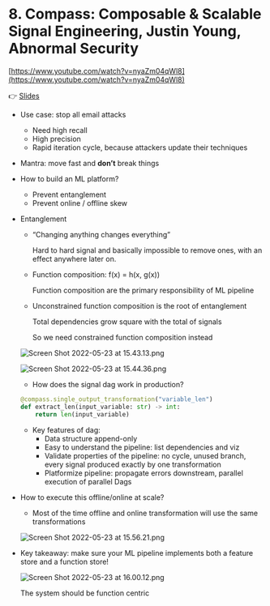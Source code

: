 # 8. Compass: Composable & Scalable Signal Engineering, Justin Young, Abnormal Security

[https://www.youtube.com/watch?v=nyaZm04qWl8](https://www.youtube.com/watch?v=nyaZm04qWl8)

👉 [Slides](https://www.dropbox.com/s/2wvn0k07uyt7o2j/Compass)

- Use case: stop all email attacks
    - Need high recall
    - High precision
    - Rapid iteration cycle, because attackers update their techniques
- Mantra: move fast and **don’t** break things
- How to build an ML platform?
    - Prevent entanglement
    - Prevent online / offline skew
- Entanglement
    - “Changing anything changes everything”
        
        Hard to hard signal and basically impossible to remove ones, with an effect anywhere later on.
        
    - Function composition: f(x) = h(x, g(x))
        
        Function composition are the primary responsibility of ML pipeline
        
    - Unconstrained function composition is the root of entanglement
        
        Total dependencies grow square with the total of signals
        
        So we need constrained function composition instead
        
    
    ![Screen Shot 2022-05-23 at 15.43.13.png](8%20Compass%20Composable%20&%20Scalable%20Signal%20Engineering%201cc9c72f451b49eeb7405ec59e4ed83f/Screen_Shot_2022-05-23_at_15.43.13.png)
    
    ![Screen Shot 2022-05-23 at 15.44.36.png](8%20Compass%20Composable%20&%20Scalable%20Signal%20Engineering%201cc9c72f451b49eeb7405ec59e4ed83f/Screen_Shot_2022-05-23_at_15.44.36.png)
    
    - How does the signal dag work in production?
    
    ```python
    @compass.single_output_transformation("variable_len")
    def extract_len(input_variable: str) -> int:
    	return len(input_variable)
    ```
    
    - Key features of dag:
        - Data structure append-only
        - Easy to understand the pipeline: list dependencies and viz
        - Validate properties of the pipeline: no cycle, unused branch, every signal produced exactly by one transformation
        - Platformize pipeline: propagate errors downstream, parallel execution of parallel Dags
    
- How to execute this offline/online at scale?
    - Most of the time offline and online transformation will use the same transformations
    
    ![Screen Shot 2022-05-23 at 15.56.21.png](8%20Compass%20Composable%20&%20Scalable%20Signal%20Engineering%201cc9c72f451b49eeb7405ec59e4ed83f/Screen_Shot_2022-05-23_at_15.56.21.png)
    

- Key takeaway: make sure your ML pipeline implements both a feature store and a function store!
    
    ![Screen Shot 2022-05-23 at 16.00.12.png](8%20Compass%20Composable%20&%20Scalable%20Signal%20Engineering%201cc9c72f451b49eeb7405ec59e4ed83f/Screen_Shot_2022-05-23_at_16.00.12.png)
    
    The system should be function centric